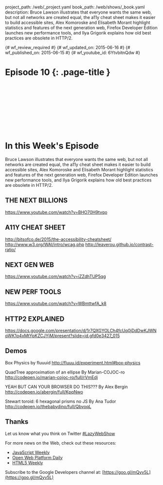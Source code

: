 project_path: /web/_project.yaml
book_path: /web/shows/_book.yaml
description: Bruce Lawson illustrates that everyone wants the same web, but not all networks are created equal, the a11y cheat sheet makes it easier to build accessible sites, Alex Komoroske and Elisabeth Morant highlight statistics and features of the next generation web, Firefox Developer Edition launches new performance tools, and Ilya Grigorik explains how old best practices are obsolete in HTTP/2.

{# wf_review_required #}
{# wf_updated_on: 2015-06-16 #}
{# wf_published_on: 2015-06-15 #}
{# wf_youtube_id: 6YtvbitnQdw #}

# Episode 10 {: .page-title }


<div class="video-wrapper">
  <iframe class="devsite-embedded-youtube-video" data-video-id="6YtvbitnQdw"
          data-autohide="1" data-showinfo="0" frameborder="0" allowfullscreen>
  </iframe>
</div>


# In this Week's Episode

Bruce Lawson illustrates that everyone wants the same web, but not all networks
are created equal, the a11y cheat sheet makes it easier to build accessible
sites, Alex Komoroske and Elisabeth Morant highlight statistics and features of
the next generation web, Firefox Developer Edition launches new performance
tools, and Ilya Grigorik explains how old best practices are obsolete in HTTP/2.


## THE NEXT BILLIONS
<https://www.youtube.com/watch?v=BHO70H9tvqo>

## A11Y CHEAT SHEET
<http://bitsofco.de/2015/the-accessibility-cheatsheet/>
<http://www.w3.org/WAI/intro/wcag.php>
<http://leaverou.github.io/contrast-ratio/>

## NEXT GEN WEB
<https://www.youtube.com/watch?v=iZZdhTUP5qg>

## NEW PERF TOOLS
<https://www.youtube.com/watch?v=WBmttwfA_k8>

## HTTP2 EXPLAINED
<https://docs.google.com/presentation/d/1r7QXGYOLCh4fcUq0jDdDwKJWNqWK1o4xMtYpKZCJYjM/present?slide=id.gfd0e3427_015>

## Demos

Box Physics by fluuuid
<http://fluuu.id/experiment.html#box-physics>

QuadTree approximation of an ellipse By Marian-COJOC-ro
<http://codepen.io/marian-cojoc-ro/full/rVmEdj>

YEAH BUT CAN YOUR BROWSER DO THIS??? By Alex Bergin
<http://codepen.io/abergin/full/KpqNwo>

Stewart toroid: 6 hexagonal prisms no JS By Ana Tudor
<http://codepen.io/thebabydino/full/QbvoqL>

## Thanks

Let us know what you think on Twitter [#LazyWebShow](https://twitter.com/search?q=%23lazywebshow)

For more news on the Web, check out these resources:
- [JavaScript Weekly](http://javascriptweekly.com/)
- [Open Web Platform Daily](http://webplatformdaily.org/)
- [HTML5 Weekly](http://html5weekly.com/)

Subscribe to the Google Developers channel at: [https://goo.gl/mQyv5L](https://goo.gl/mQyv5L)
